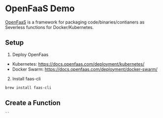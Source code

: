 
# OpenFaaS Demo

[OpenFaaS](https://github.com/openfaas/faas) is a framework for packaging code/binaries/contianers as Severless functions for Docker/Kubernetes.


## Setup

1. Deploy OpenFaas
  - Kubernetes: https://docs.openfaas.com/deployment/kubernetes/
  - Docker Swarm: https://docs.openfaas.com/deployment/docker-swarm/
2. Install faas-cli
  ```sh
  brew install faas-cli
  ```

## Create a Function

```
``
```

